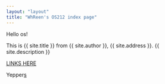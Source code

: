 ```yaml
---
layout: "layout"
title: "WhReen's OS212 index page" 
---
```


Hello os!

This is {{ site.title }} from {{ site.author }}, {{ site.address }}.
{{ site.description }}

[LINKS HERE](LINKS/)

Yepper[s](smth/)
